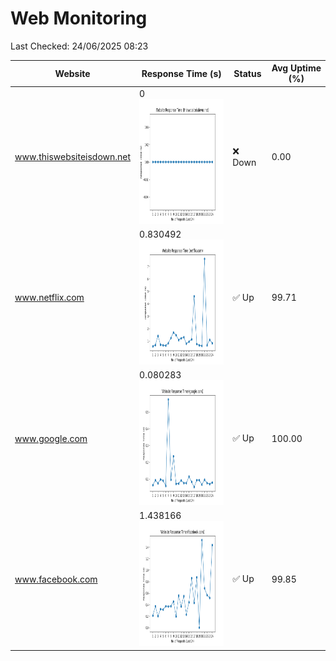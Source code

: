 # Web Monitoring

Last Checked: 24/06/2025 08:23

| Website | Response Time (s) | Status | Avg Uptime (%) |
|---------|-------------------|--------|----------------|
| www.thiswebsiteisdown.net | 0 <br> <img src="graph/thiswebsiteisdown.net.png" alt="Graph" width="200" height="200">  | ❌ Down | 0.00 |
| www.netflix.com | 0.830492 <br> <img src="graph/netflix.com.png" alt="Graph" width="200" height="200">  | ✅ Up | 99.71 |
| www.google.com | 0.080283 <br> <img src="graph/google.com.png" alt="Graph" width="200" height="200">  | ✅ Up | 100.00 |
| www.facebook.com | 1.438166 <br> <img src="graph/facebook.com.png" alt="Graph" width="200" height="200">  | ✅ Up | 99.85 |
